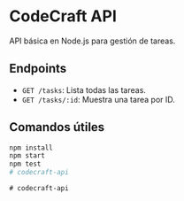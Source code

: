 # CodeCraft API

API básica en Node.js para gestión de tareas.

## Endpoints
- `GET /tasks`: Lista todas las tareas.
- `GET /tasks/:id`: Muestra una tarea por ID.

## Comandos útiles

```bash
npm install
npm start
npm test
#   c o d e c r a f t - a p i  
 #   c o d e c r a f t - a p i  
 